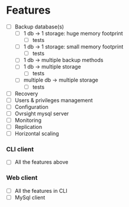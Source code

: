 # Features
- [ ] Backup database(s)
  - [ ] 1 db -> 1 storage: huge memory footprint
    - [ ] tests
  - [ ] 1 db -> 1 storage: small memory footprint
    - [ ] tests
  - [ ] 1 db -> multiple backup methods
  - [ ] 1 db -> multiple storage
    - [ ] tests
  - [ ] multiple db -> multiple storage
    - [ ] tests
- [ ] Recovery
- [ ] Users & privileges management
- [ ] Configuration
- [ ] Ovrsight mysql server <!-- Creating an ovrsight managed Mysql database server -->
- [ ] Monitoring
- [ ] Replication
- [ ] Horizontal scaling

### CLI client
- [ ] All the features above

### Web client
- [ ] All the features in CLI
- [ ] MySql client